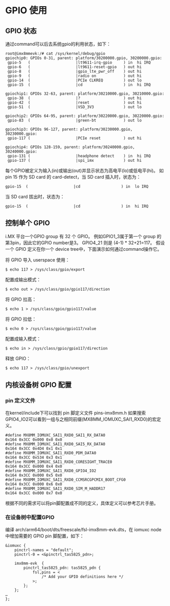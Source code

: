 # GPIO 使用

## GPIO 状态

通过command可以后去系统gpio的利用状态，如下：

```
root@imx8mmevk:/# cat /sys/kernel/debug/gpio 
gpiochip0: GPIOs 0-31, parent: platform/30200000.gpio, 30200000.gpio:
 gpio-5   (                    |lt9611-irq-gpio     ) in  hi IRQ
 gpio-6   (                    |lt9611-reset-gpio   ) out hi    
 gpio-8   (                    |gpio_lte_pwr_off    ) out hi    
 gpio-9   (                    |radio on            ) out hi    
 gpio-14  (                    |PCIe CLKREQ         ) out lo    
 gpio-15  (                    |cd                  ) in  hi IRQ

gpiochip1: GPIOs 32-63, parent: platform/30210000.gpio, 30210000.gpio:
 gpio-38  (                    |?                   ) out hi    
 gpio-42  (                    |reset               ) out hi    
 gpio-51  (                    |VSD_3V3             ) out lo    

gpiochip2: GPIOs 64-95, parent: platform/30220000.gpio, 30220000.gpio:
 gpio-83  (                    |green-bt            ) out lo    

gpiochip3: GPIOs 96-127, parent: platform/30230000.gpio, 30230000.gpio:
 gpio-117 (                    |PCIe reset          ) out hi    

gpiochip4: GPIOs 128-159, parent: platform/30240000.gpio, 30240000.gpio:
 gpio-131 (                    |headphone detect    ) in  hi IRQ
 gpio-137 (                    |spi_imx             ) out hi  
```

每个GPIO被定义为输入(in)或输出(out)并显示状态为高电平(lo)或低电平(hi)。
如 pin 15 作为 SD card 的 card-detect，当 SD card 插入时，状态为：

```
gpio-15  (                    |cd                  ) in  lo IRQ

```

当 SD card 拔出时，状态为：

```
gpio-15  (                    |cd                  ) in  hi IRQ

```

## 控制单个 GPIO

i.MX 平台一个GPIO group 有 32 个 GPIO。
例如GPIO1_3属于第一个 group 的第3pin，因此它的GPIO number是3。
GPIO4_21 则是 (4-1) * 32+21=117。
假设一个 GPIO 定义在你一个 device tree中，下面演示如何通过command操作它。

将 GPIO 导入 userspace 使用：

```
$ echo 117 > /sys/class/gpio/export
```

配置成输出模式：

```
$ echo out > /sys/class/gpio/gpio117/direction
```

将 GPIO 拉高：

```
$ echo 1 > /sys/class/gpio/gpio117/value
```

将 GPIO 拉低：

```
$ echo 0 > /sys/class/gpio/gpio117/value
```

配置成输入模式：

```
$ echo in > /sys/class/gpio/gpio117/direction
```

释放 GPIO：

```
$ echo 117 > /sys/class/gpio/unexport
```

## 内核设备树 GPIO 配置

### pin 定义文件

在kernel/include下可以找到 pin 脚定义文件 pins-imx8mm.h
如果搜索 GPIO4_IO2可以看到一组与之相同前缀(MX8MM_IOMUXC_SAI1_RXD0)的宏定义。

```
#define MX8MM_IOMUXC_SAI1_RXD0_SAI1_RX_DATA0                                0x164 0x3CC 0x000 0x0 0x0
#define MX8MM_IOMUXC_SAI1_RXD0_SAI5_RX_DATA0                                0x164 0x3CC 0x4D4 0x1 0x1
#define MX8MM_IOMUXC_SAI1_RXD0_PDM_DATA0                                    0x164 0x3CC 0x534 0x3 0x1
#define MX8MM_IOMUXC_SAI1_RXD0_CORESIGHT_TRACE0                             0x164 0x3CC 0x000 0x4 0x0
#define MX8MM_IOMUXC_SAI1_RXD0_GPIO4_IO2                                    0x164 0x3CC 0x000 0x5 0x0
#define MX8MM_IOMUXC_SAI1_RXD0_CCMSRCGPCMIX_BOOT_CFG0                       0x164 0x3CC 0x000 0x6 0x0
#define MX8MM_IOMUXC_SAI1_RXD0_SIM_M_HADDR17                                0x164 0x3CC 0x000 0x7 0x0
```

根据不同的需求可以将pin脚配置成不同的定义，具体定义可以参考芯片手册。

### 在设备树中配置GPIO

编译 arch/arm64/boot/dts/freescale/fsl-imx8mm-evk.dts，在 iomuxc node 中增加需要的 GPIO pin 脚配置，如下：

```
&iomuxc {
    pinctrl-names = "default";
    pinctrl-0 = <&pinctrl_tas5825_pdn>;

    imx8mm-evk  {
        pinctrl_tas5825_pdn: tas5825_pdn {
            fsl,pins = <
                /* Add your GPIO definitions here */ 
            >;
        };
    };
…
};
```